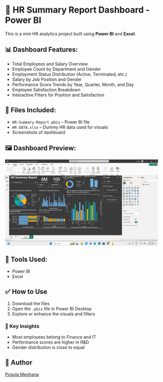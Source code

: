# 💼 HR Summary Report Dashboard - Power BI

This is a mini HR analytics project built using **Power BI** and **Excel**.

## 📊 Dashboard Features:
- Total Employees and Salary Overview
- Employee Count by Department and Gender
- Employment Status Distribution (Active, Terminated, etc.)
- Salary by Job Position and Gender
- Performance Score Trends by Year, Quarter, Month, and Day
- Employee Satisfaction Breakdown
- Interactive Filters for Position and Satisfaction

## 📁 Files Included:
- `HR-Summary-Report.pbix` – Power BI file
- `HR DATA.xlsx` – Dummy HR data used for visuals
- Screenshots of dashboard

## 🖼️ Dashboard Preview:
![Dashboard Screenshot](dashboard.png)

## 🔧 Tools Used:
- Power BI
- Excel

  
## ✅ How to Use

1. Download the files
2. Open the `.pbix` file in Power BI Desktop
3. Explore or enhance the visuals and filters

### 📌 Key Insights
- Most employees belong to Finance and IT
- Performance scores are higher in R&D
- Gender distribution is close to equal

## 🔗 Author
[Pogula Meghana](https://www.linkedin.com/in/meghana-pogula-1ba173258/)

